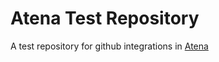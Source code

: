 # Atena Test Repository

A test repository for github integrations in [Atena](https://github.com/universoimpulso/atena) 
